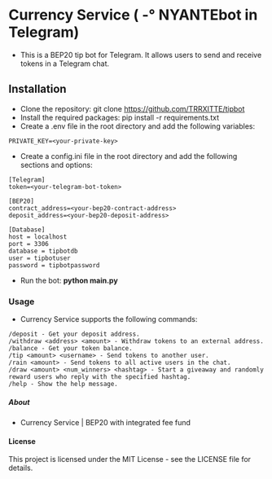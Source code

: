 # Currency Service ( -° NYANTEbot in Telegram)
* This is a BEP20 tip bot for Telegram. It allows users to send and receive tokens in a Telegram chat.

## Installation
* Clone the repository: git clone https://github.com/TRRXITTE/tipbot
* Install the required packages: pip install -r requirements.txt
* Create a .env file in the root directory and add the following variables:
```
PRIVATE_KEY=<your-private-key>
```
* Create a config.ini file in the root directory and add the following sections and options:
```
[Telegram]
token=<your-telegram-bot-token>

[BEP20]
contract_address=<your-bep20-contract-address>
deposit_address=<your-bep20-deposit-address>

[Database]
host = localhost
port = 3306
database = tipbotdb
user = tipbotuser
password = tipbotpassword
```

* Run the bot: **python main.py**

### Usage
* Currency Service supports the following commands:
```
/deposit - Get your deposit address.
/withdraw <address> <amount> - Withdraw tokens to an external address.
/balance - Get your token balance.
/tip <amount> <username> - Send tokens to another user.
/rain <amount> - Send tokens to all active users in the chat.
/draw <amount> <num_winners> <hashtag> - Start a giveaway and randomly reward users who reply with the specified hashtag.
/help - Show the help message.
```

##### About
* Currency Service | BEP20 with integrated fee fund

#### License
This project is licensed under the MIT License - see the LICENSE file for details.